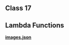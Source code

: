 ## Class 17 

## Lambda Functions



**[images.json](https://jarrellimagebucket2.s3.us-east-2.amazonaws.com/images.json)**
